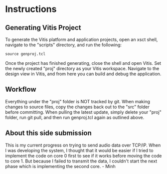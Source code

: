 # Instructions

## Generating Vitis Project
To generate the Vitis platform and application projects, open an xsct shell, navigate to the "scripts" directory, and run the following:
```
source genproj.tcl
```
Once the project has finished generating, close the shell and open Vitis. Set the newly created "proj" directory as your Vitis workspace. Navigate to the design view in Vitis, and from here you can build and debug the application.

## Workflow
Everything under the "proj" folder is NOT tracked by git. When making changes to source files, copy the changes back out to the "src" folder before committing. When pulling the latest update, simply delete your "proj" folder, run git pull, and then run genproj.tcl again as outlined above.


## About this side submission
This is my current progress on trying to send audio data over TCP/IP. When I was developing the system, I thought that it would be easier if I tried to implement the code on core 0 first to see if it works before moving the code to core 1. But because I failed to transmit the data, I couldn't start the next phase which is implementing the second core. - Minh